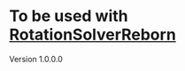 # To be used with [RotationSolverReborn](https://github.com/FFXIV-CombatReborn/RotationSolverReborn)


Version 1.0.0.0